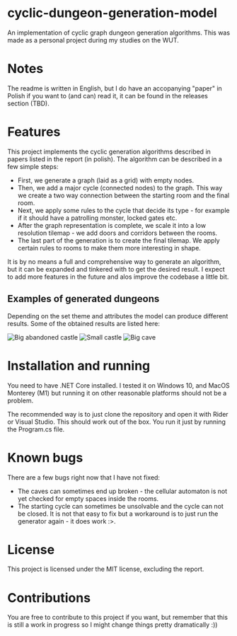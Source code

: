 # cyclic-dungeon-generation-model

An implementation of cyclic graph dungeon generation algorithms.
This was made as a personal project during my studies on the WUT.

# Notes

The readme is written in English, but I do have an accopanying "paper" in Polish if you want to (and can) read it,
it can be found in the releases section (TBD).

# Features

This project implements the cyclic generation algorithms described in papers listed in the report (in polish).
The algorithm can be described in a few simple steps:
- First, we generate a graph (laid as a grid) with empty nodes.
- Then, we add a major cycle (connected nodes) to the graph. This way we create a two way connection between the starting room and the final room.
- Next, we apply some rules to the cycle that decide its type - for example if it should have a patrolling monster, locked gates etc.
- After the graph representation is complete, we scale it into a low resolution tilemap - we add doors and corridors between the rooms.
- The last part of the generation is to create the final tilemap. We apply certain rules to rooms to make them more interesting in shape.

It is by no means a full and comprehensive way to generate an algorithm, but it can be expanded and tinkered with to get the desired result.
I expect to add more features in the future and alos improve the codebase a little bit.

## Examples of generated dungeons

Depending on the set theme and attributes the model can produce different results.
Some of the obtained results are listed here:

![Big abandoned castle](https://user-images.githubusercontent.com/81482531/175813315-484c386e-ed3a-4f46-bb4f-9c864678b4cd.png)
![Small castle](https://user-images.githubusercontent.com/81482531/175813374-e5cb38fa-e4cd-4186-a594-e38956d65160.png)
![Big cave](https://user-images.githubusercontent.com/81482531/175813317-8d4aedbd-ba88-40ac-adf0-f2bac87619df.png)

# Installation and running

You need to have .NET Core installed. I tested it on Windows 10, 
and MacOS Monterey (M1) but running it on other reasonable platforms should not be a problem.

The recommended way is to just clone the repository and open it with Rider or Visual Studio. This should work out of the box.
You run it just by running the Program.cs file.

# Known bugs

There are a few bugs right now that I have not fixed:
- The caves can sometimes end up broken - the cellular automaton is not yet checked for empty spaces inside the rooms.
- The starting cycle can sometimes be unsolvable and the cycle can not be closed. It is not that easy to fix but a workaround is to just run the generator again - it does work :>.

# License

This project is licensed under the MIT license, excluding the report.

# Contributions

You are free to contribute to this project if you want, but remember that this is still a work in progress so I might change things pretty dramatically :))
